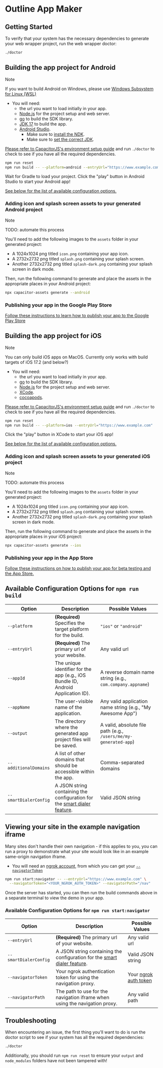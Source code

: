 # Outline App Maker

## Getting Started

To verify that your system has the necessary dependencies to generate your web wrapper project, run the web wrapper doctor:

```sh
./doctor
```

## Building the app project for **Android**

> [!NOTE]
> If you want to build Android on Windows, please use [Windows Subsystem for Linux (WSL)](https://learn.microsoft.com/en-us/windows/wsl/install)

* You will need:
  * the url you want to load initially in your app.
  * [Node.js](https://nodejs.org/en/) for the project setup and web server.
  * [go](https://golang.org/) to build the SDK library.
  * [JDK 17](https://stackoverflow.com/a/70649641) to build the app.
  * [Android Studio](https://developer.android.com/studio/).
    * Make sure to [install the NDK](https://developer.android.com/studio/projects/install-ndk#default-version).
    * Make sure to [set the correct JDK](https://stackoverflow.com/a/30631386).

[Please refer to CapacitorJS's environment setup guide](https://capacitorjs.com/docs/getting-started/environment-setup#android-requirements) and run `./doctor` to check to see if you have all the required dependencies.

```sh
npm run reset
npm run build -- --platform=android --entryUrl="https://www.example.com"
```

Wait for Gradle to load your project. Click the "play" button in Android Studio to start your Android app!

[See below for the list of available configuration options.](#available-configuration-options)

### Adding icon and splash screen assets to your generated Android project

> [!NOTE]
> TODO: automate this process

You'll need to add the following images to the `assets` folder in your generated project:

- A 1024x1024 png titled `icon.png` containing your app icon.
- A 2732x2732 png titled `splash.png` containing your splash screen.
- Another 2732x2732 png titled `splash-dark.png` containing your splash screen in dark mode.

Then, run the following command to generate and place the assets in the appropriate places in your Android project:

```sh
npx capacitor-assets generate --android
```

### Publishing your app in the Google Play Store

[Follow these instructions to learn how to publish your app to the Google Play Store](https://developer.android.com/studio/publish)


## Building the app project for **iOS**

> [!NOTE]
> You can only build iOS apps on MacOS.
> Currently only works with build targets of iOS 17.2 (and below?)

* You will need:
  * the url you want to load initially in your app.
  * [go](https://golang.org/) to build the SDK library.
  * [Node.js](https://nodejs.org/en/) for the project setup and web server.
  * [XCode](https://developer.apple.com/xcode/). 
  * [cocoapods](https://cocoapods.org/). 

[Please refer to CapacitorJS's environment setup guide](https://capacitorjs.com/docs/getting-started/environment-setup#ios-requirements) and run `./doctor` to check to see if you have all the required dependencies.

```sh
npm run reset
npm run build -- --platform=ios --entryUrl="https://www.example.com"
```

Click the "play" button in XCode to start your iOS app!

[See below for the list of available configuration options.](#available-configuration-options)

### Adding icon and splash screen assets to your generated iOS project

> [!NOTE]
> TODO: automate this process

You'll need to add the following images to the `assets` folder in your generated project:

- A 1024x1024 png titled `icon.png` containing your app icon.
- A 2732x2732 png titled `splash.png` containing your splash screen.
- Another 2732x2732 png titled `splash-dark.png` containing your splash screen in dark mode.

Then, run the following command to generate and place the assets in the appropriate places in your iOS project:

```sh
npx capacitor-assets generate --ios
```

### Publishing your app in the App Store

[Follow these instructions on how to publish your app for beta testing and the App Store.](https://developer.apple.com/documentation/xcode/distributing-your-app-for-beta-testing-and-releases)

## Available Configuration Options for `npm run build`

| Option              | Description                                                                     | Possible Values          |
| ------------------- | ------------------------------------------------------------------------------- | ------------------------ |
| `--platform`        | **(Required)** Specifies the target platform for the build.                                    | `"ios"` or `"android"`   |
| `--entryUrl`     | **(Required)** The primary url of your website.                                             | Any valid url    |
| `--appId`           | The unique identifier for the app (e.g., iOS Bundle ID, Android Application ID). | A reverse domain name string (e.g., `com.company.appname`) |
| `--appName`         | The user-visible name of the application.                                       | Any valid application name string (e.g., "My Awesome App") |
| `--output`          | The directory where the generated app project files will be saved.              | A valid, absolute file path (e.g., `/users/me/my-generated-app`) |
| `--additionalDomains` | A list of other domains that should be accessible within the app.               | Comma-separated domains |
| `--smartDialerConfig` | A JSON string containing the configuration for the [smart dialer feature](../../smart#yaml-config-for-the-smart-dialer).       | Valid JSON string       |

## Viewing your site in the example navigation iframe

Many sites don't handle their own navigation - if this applies to you, you can run a proxy to demonstrate what your site would look like in an example same-origin navigation iframe.

* You will need an [ngrok account](https://ngrok.com/), from which you can get your [`--navigatorToken`](https://dashboard.ngrok.com/get-started/your-authtoken)

```sh
npm run start:navigator -- --entryUrl="https://www.example.com" \
  --navigatorToken="<YOUR_NGROK_AUTH_TOKEN>" --navigatorPath="/nav"
```

Once the server has started, you can then run the build commands above in a separate terminal to view the demo in your app.

### Available Configuration Options for `npm run start:navigator`

| Option              | Description                                                                     | Possible Values          |
| ------------------- | ------------------------------------------------------------------------------- | ------------------------ |
| `--entryUrl`     | **(Required)** The primary url of your website.                                             | Any valid url    |
| `--smartDialerConfig` | A JSON string containing the configuration for the [smart dialer feature](../../smart#yaml-config-for-the-smart-dialer).       | Valid JSON string       |
| `--navigatorToken`  | Your ngrok authentication token for using the navigation proxy.                 | Your [ngrok auth token](https://dashboard.ngrok.com/get-started/your-authtoken)    |
| `--navigatorPath`   | The path to use for the navigation iframe when using the navigation proxy. | Any valid path           |

## Troubleshooting

When encountering an issue, the first thing you'll want to do is run the doctor script to see if your system has all the required dependencies:

```sh
./doctor
```

Additionally, you should run `npm run reset` to ensure your `output` and `node_modules` folders have not been tampered with!
